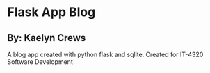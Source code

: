 # Flask App Blog
## By: Kaelyn Crews
A blog app created with python flask and sqlite.
Created for IT-4320 Software Development

